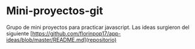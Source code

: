 # Mini-proyectos-git
Grupo de mini proyectos para practicar javascript. Las ideas surgieron del siguiente [https://github.com/florinpop17/app-ideas/blob/master/README.md](repositorio)


